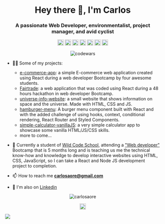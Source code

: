 
<h1 align="center">Hey there 👋, I'm Carlos</h1>
<h3 align="center">A passionate Web Developer, environmentalist, project manager, and avid cyclist</h3>

<p align="center">
<img src="https://img.icons8.com/color/48/000000/javascript.png" width="20" height="20" alt='javascript'/>
<img src="https://img.icons8.com/ultraviolet/48/000000/react.png" width="20" height="20" alt='react'/>
<img src="https://img.icons8.com/color/48/000000/sql.png" width="20" height="20" alt='sql'/>
<img src="https://img.icons8.com/color/48/000000/html.png" width="20" height="20" alt='html'/>
<img src="https://img.icons8.com/color/48/000000/css3.png" width="20" height="20" alt='css'/>
<img src="https://img.icons8.com/fluent/48/000000/github.png" width="20" height="20" alt='github'/>
<img src="https://img.icons8.com/bicycle" width="20" height="20" alt='bicycle'/>
</p>
<p align="center">
 <img src="https://www.codewars.com/users/carlosaore/badges/large" alt='codewars'/>

<p align="left">
 
- 👨‍💻 Some of my projects:
  - [e-commerce-app](https://github.com/carlosaore/e-commerce-app): a simple E-commerce web application created using React during a web developer Bootcamp by four awesome students.
  - [Fairtrade](https://github.com/carlosaore/winning-project): a web application that was coded using React during a 48 hours hackathon in web developer Bootcamp.
  - [universe-info-website](https://github.com/carlosaore/universe-info-website): a small website that shows information on space and the universe. Made with HTML, CSS and JS.
  - [hamburger-menu](https://github.com/carlosaore/hamburger-menu): A burger menu component built with React and with the added challenge of using hooks, context, conditional rendering, React Router and Styled Components.
  - [simple-calculator-vanillaJS](https://github.com/carlosaore/simple-calculator-vanillaJS): a very simple calculator app to showcase some vanilla HTML/JS/CSS skills.
  - more to come...

- 🔧 Currently a student of [Wild Code School](https://www.wildcodeschool.com/), attending a ["Web developer"](https://www.wildcodeschool.com/en-GB/trainings/web-developer-full-time) Bootcamp that is 5 months long and is teaching us me the technical know-how and knowledge to develop interactive websites using HTML, CSS, JavaScript, so I can take a React and Node JS development project to completion.

- 📫 How to reach me **carlosaore@gmail.com**

- :gem: I'm also on [Linkedin](https://www.linkedin.com/in/carlosaore/)

<p align="center"> 
  <img src="https://github-readme-stats.vercel.app/api?username=carlosaore&show_icons=true" alt="carlosaore" />
 </p>
 
 <p align="center">
<a href="https://www.linkedin.com/in/carlosaore/" target="blank"><img align="center" src="https://cdn.jsdelivr.net/npm/simple-icons@3.0.1/icons/linkedin.svg" alt="https://www.linkedin.com/in/maksakymenko/" height="20" width="20" /></a>

</p>

![](https://hit.yhype.me/github/profile?user_id=59698756)
